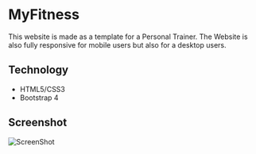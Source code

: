 # MyFitness

This website is made as a template for a Personal Trainer.
The Website is also fully responsive for mobile users but also for a desktop users.

## Technology

- HTML5/CSS3
- Bootstrap 4

## Screenshot

![ScreenShot](https://raw.github.com/{AdamKmet1997}/{myFitness}/{master}/{myFitness/public/images/Screenshot_1.jpg})
